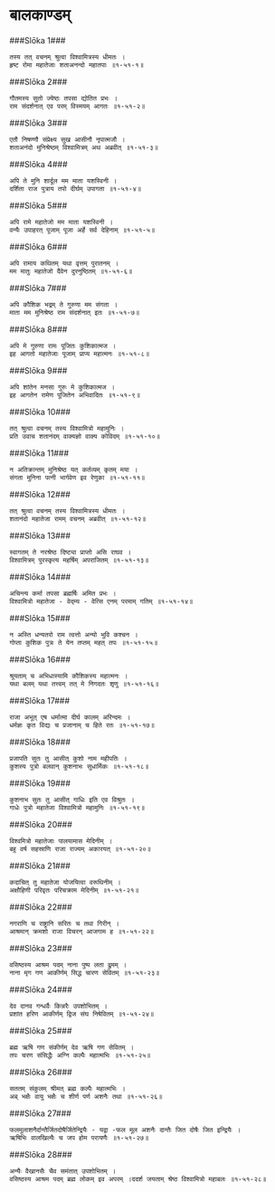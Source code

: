 बालकाण्डम्
===============================


###Slōka 1###


    तस्य तत् वचनम् श्रुत्वा विश्वामित्रस्य धीमतः ।
    हृष्ट रोमा महातेजाः शताअनन्दो महातपाः ॥१-५१-१॥


###Slōka 2###


    गौतमस्य सुतो ज्येष्ठः तपसा द्योतित प्रभः ।
    राम संदर्शनात् एव परम् विस्मयम् आगतः ॥१-५१-२॥


###Slōka 3###


    एतौ निषण्णौ संप्रेक्ष्य सुख आसीनौ नृपात्मजौ ।
    शताअनंदो मुनिश्रेष्ठम् विश्वामित्रम् अथ अब्रवीत् ॥१-५१-३॥


###Slōka 4###


    अपि ते मुनि शार्दूल मम माता यशस्विनी ।
    दर्शिता राज पुत्राय तपो दीर्घम् उपागता ॥१-५१-४॥


###Slōka 5###


    अपि रामे महातेजो मम माता यशस्विनी ।
    वन्यैः उपाहरत् पूजाम् पूजा अर्हे सर्व देहिनाम् ॥१-५१-५॥


###Slōka 6###


    अपि रामाय कथितम् यथा वृत्तम् पुरातनम् ।
    मम मातुः महातेजो दैवेन दुरनुष्ठितम् ॥१-५१-६॥


###Slōka 7###


    अपि कौशिक भद्रम् ते गुरुणा मम संगता ।
    माता मम मुनिश्रेष्ठ राम संदर्शनात् इतः ॥१-५१-७॥


###Slōka 8###


    अपि मे गुरुणा रामः पूजितः कुशिकात्मज ।
    इह आगतो महातेजाः पूजाम् प्राप्य महात्मनः ॥१-५१-८॥


###Slōka 9###


    अपि शांतेन मनसा गुरुः मे कुशिकात्मज ।
    इह आगतेन रामेण पूजितेन अभिवादितः ॥१-५१-९॥


###Slōka 10###


    तत् श्रुत्वा वचनम् तस्य विश्वामित्रो महामुनिः ।
    प्रति उवाच शतानंदम् वाक्यज्ञो वाक्य कोविदम् ॥१-५१-१०॥


###Slōka 11###


    न अतिक्रान्तम् मुनिश्रेष्ठ यत् कर्तव्यम् कृतम् मया ।
    संगता मुनिना पत्नी भार्गवेण इव रेणुका ॥१-५१-११॥


###Slōka 12###


    तत् श्रुत्वा वचनम् तस्य विश्वामित्रस्य धीमतः ।
    शतानंदो महातेजा रामम् वचनम् अब्रवीत् ॥१-५१-१२॥


###Slōka 13###


    स्वागतम् ते नरश्रेष्ठ दिष्ट्या प्राप्तो असि राघव ।
    विश्वामित्रम् पुरस्कृत्य महर्षिम् अपराजितम् ॥१-५१-१३॥


###Slōka 14###


    अचिन्त्य कर्मा तपसा ब्रह्मर्षिः अमित प्रभः ।
    विश्वामित्रो महातेजा - वेद्म्य - वेत्सि एनम् परमाम् गतिम् ॥१-५१-१४॥


###Slōka 15###


    न अस्ति धन्यतरो राम त्वत्तो अन्यो भुवि कश्चन ।
    गोप्ता कुशिक पुत्रः ते येन तप्तम् महत् तपः ॥१-५१-१५॥


###Slōka 16###


    श्रूयताम् च अभिधास्यामि कौशिकस्य महात्मनः ।
    यथा बलम् यथा तत्त्वम् तत् मे निगदतः शृणु ॥१-५१-१६॥


###Slōka 17###


    राजा अभूत् एष धर्मात्मा दीर्घ कालम् अरिन्दमः ।
    धर्मज्ञः कृत विद्यः च प्रजानाम् च हिते रतः ॥१-५१-१७॥


###Slōka 18###


    प्रजापति सुतः तु आसीत् कुशो नाम महीपतिः ।
    कुशस्य पुत्रो बलवान् कुशनाभः सुधार्मिकः ॥१-५१-१८॥


###Slōka 19###


    कुशनाभ सुतः तु आसीत् गाधिः इति एव विश्रुतः ।
    गाधेः पुत्रो महातेजा विश्वामित्रो महामुनिः ॥१-५१-१९॥


###Slōka 20###


    विश्वमित्रो महातेजाः पालयामास मेदिनीम् ।
    बहु वर्ष सहस्राणि राजा राज्यम् अकारयत् ॥१-५१-२०॥


###Slōka 21###


    कदाचित् तु महातेजा योजयित्वा वरूथिनीम् ।
    अक्षौहिणी परिवृतः परिचक्राम मेदिनीम् ॥१-५१-२१॥


###Slōka 22###


    नगराणि च राष्ट्रानि सरितः च तथा गिरीन् ।
    आश्रमान् क्रमशो राजा विचरन् आजगाम ह ॥१-५१-२२॥


###Slōka 23###


    वसिष्ठस्य आश्रम पदम् नाना पुष्प लता द्रुमम् ।
    नाना मृग गण आकीर्णम् सिद्ध चारण सेवितम् ॥१-५१-२३॥


###Slōka 24###


    देव दानव गन्धर्वैः किन्नरैः उपशोभितम् ।
    प्रशांत हरिण आकीर्णम् द्विज संघ निषेवितम् ॥१-५१-२४॥


###Slōka 25###


    ब्रह्म ऋषि गण संकीर्णम् देव ऋषि गण सेवितम् ।
    तपः चरण संसिद्धैः अग्नि कल्पैः महात्मभिः ॥१-५१-२५॥


###Slōka 26###


    सततम् संकुलम् श्रीमत् ब्रह्म कल्पैः महात्मभिः ।
    अब् भक्षैः वायु भक्षैः च शीर्ण पर्ण अशनैः तथा ॥१-५१-२६॥


###Slōka 27###


    फलमूलाशनैर्दान्तैर्जितदोषैर्जितेन्द्रियैः - यद्वा -फल मूल अशनैः दान्तैः जित दोषैः जित इन्द्रियैः ।
    ऋषिभिः वालखिल्यैः च जप होम परायणैः ॥१-५१-२७॥


###Slōka 28###


    अन्यैः वैखानसैः चैव समंतात् उपशोभितम् ।
    वसिष्ठस्य आश्रम पदम् ब्रह्म लोकम् इव अपरम् ।ददर्श जयताम् श्रेष्ठ विश्वामित्रो महाबलः ॥१-५१-२८॥


